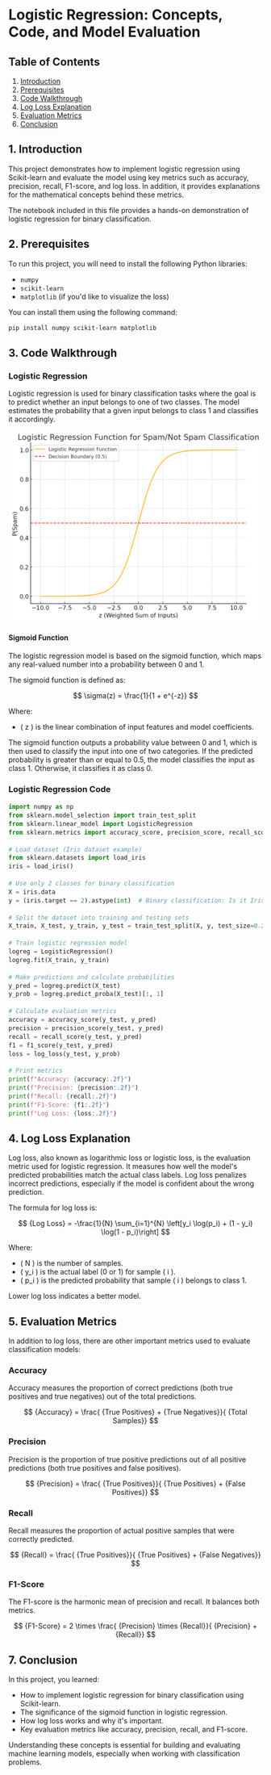 
# Logistic Regression: Concepts, Code, and Model Evaluation

## Table of Contents
1. [Introduction](#1-introduction)
2. [Prerequisites](#2-prerequisites)
3. [Code Walkthrough](#3-code-walkthrough)
4. [Log Loss Explanation](#4-log-loss-explanation)
5. [Evaluation Metrics](#5-evaluation-metrics)
6. [Conclusion](#7-conclusion)

## 1. Introduction
This project demonstrates how to implement logistic regression using Scikit-learn and evaluate the model using key metrics such as accuracy, precision, recall, F1-score, and log loss. In addition, it provides explanations for the mathematical concepts behind these metrics.

The notebook included in this file provides a hands-on demonstration of logistic regression for binary classification.

## 2. Prerequisites

To run this project, you will need to install the following Python libraries:
- `numpy`
- `scikit-learn`
- `matplotlib` (if you'd like to visualize the loss)

You can install them using the following command:

```bash
pip install numpy scikit-learn matplotlib
```

## 3. Code Walkthrough

### Logistic Regression

Logistic regression is used for binary classification tasks where the goal is to predict whether an input belongs to one of two classes. The model estimates the probability that a given input belongs to class 1 and classifies it accordingly.


![Logistic Regression Plot](https://github.com/CanonEllis/ML_SSTX/blob/main/images/logreg_graph.png)

#### Sigmoid Function

The logistic regression model is based on the sigmoid function, which maps any real-valued number into a probability between 0 and 1.

The sigmoid function is defined as:

$$
\sigma(z) = \frac{1}{1 + e^{-z}}
$$

Where:
- \( z \) is the linear combination of input features and model coefficients.

The sigmoid function outputs a probability value between 0 and 1, which is then used to classify the input into one of two categories. If the predicted probability is greater than or equal to 0.5, the model classifies the input as class 1. Otherwise, it classifies it as class 0.

### Logistic Regression Code

```python
import numpy as np
from sklearn.model_selection import train_test_split
from sklearn.linear_model import LogisticRegression
from sklearn.metrics import accuracy_score, precision_score, recall_score, f1_score, log_loss

# Load dataset (Iris dataset example)
from sklearn.datasets import load_iris
iris = load_iris()

# Use only 2 classes for binary classification
X = iris.data
y = (iris.target == 2).astype(int)  # Binary classification: Is it Iris-Virginica or not?

# Split the dataset into training and testing sets
X_train, X_test, y_train, y_test = train_test_split(X, y, test_size=0.2, random_state=42)

# Train logistic regression model
logreg = LogisticRegression()
logreg.fit(X_train, y_train)

# Make predictions and calculate probabilities
y_pred = logreg.predict(X_test)
y_prob = logreg.predict_proba(X_test)[:, 1]

# Calculate evaluation metrics
accuracy = accuracy_score(y_test, y_pred)
precision = precision_score(y_test, y_pred)
recall = recall_score(y_test, y_pred)
f1 = f1_score(y_test, y_pred)
loss = log_loss(y_test, y_prob)

# Print metrics
print(f"Accuracy: {accuracy:.2f}")
print(f"Precision: {precision:.2f}")
print(f"Recall: {recall:.2f}")
print(f"F1-Score: {f1:.2f}")
print(f"Log Loss: {loss:.2f}")
```

## 4. Log Loss Explanation

Log loss, also known as logarithmic loss or logistic loss, is the evaluation metric used for logistic regression. It measures how well the model's predicted probabilities match the actual class labels. Log loss penalizes incorrect predictions, especially if the model is confident about the wrong prediction.

The formula for log loss is:

$$
    {Log Loss} = -\frac{1}{N} \sum_{i=1}^{N} \left[y_i \log(p_i) + (1 - y_i) \log(1 - p_i)\right]
$$

Where:
- \( N \) is the number of samples.
- \( y_i \) is the actual label (0 or 1) for sample \( i \).
- \( p_i \) is the predicted probability that sample \( i \) belongs to class 1.

Lower log loss indicates a better model.

## 5. Evaluation Metrics

In addition to log loss, there are other important metrics used to evaluate classification models:

### Accuracy

Accuracy measures the proportion of correct predictions (both true positives and true negatives) out of the total predictions.

$$
    {Accuracy} = \frac{	{True Positives} + 	{True Negatives}}{	{Total Samples}}
$$

### Precision

Precision is the proportion of true positive predictions out of all positive predictions (both true positives and false positives).

$$
    {Precision} = \frac{	{True Positives}}{	{True Positives} + 	{False Positives}}
$$

### Recall

Recall measures the proportion of actual positive samples that were correctly predicted.

$$
    {Recall} = \frac{	{True Positives}}{	{True Positives} + 	{False Negatives}}
$$

### F1-Score

The F1-score is the harmonic mean of precision and recall. It balances both metrics.

$$
    {F1-Score} = 2 \times \frac{	{Precision} \times 	{Recall}}{	{Precision} + 	{Recall}}
$$

## 7. Conclusion

In this project, you learned:
- How to implement logistic regression for binary classification using Scikit-learn.
- The significance of the sigmoid function in logistic regression.
- How log loss works and why it's important.
- Key evaluation metrics like accuracy, precision, recall, and F1-score.

Understanding these concepts is essential for building and evaluating machine learning models, especially when working with classification problems.
